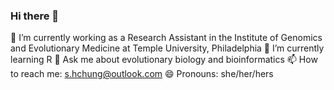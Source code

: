 ### Hi there 👋

🔭 I’m currently working as a Research Assistant in the Institute of Genomics and Evolutionary Medicine at Temple University, Philadelphia
🌱 I’m currently learning R
💬 Ask me about evolutionary biology and bioinformatics
📫 How to reach me: s.hchung@outlook.com
😄 Pronouns: she/her/hers

<!--
**Sarah-Chung/Sarah-Chung** is a ✨ _special_ ✨ repository because its `README.md` (this file) appears on your GitHub profile.

Here are some ideas to get you started:

🔭 I’m currently working as a Research Assistant in the Institute of Genomics and Evolutionary Medicine at Temple University, Philadelphia
🌱 I’m currently learning R
💬 Ask me about evolutionary biology and bioinformatics
📫 How to reach me: s.hchung@outlook.com
😄 Pronouns: she/her/hers
-->
